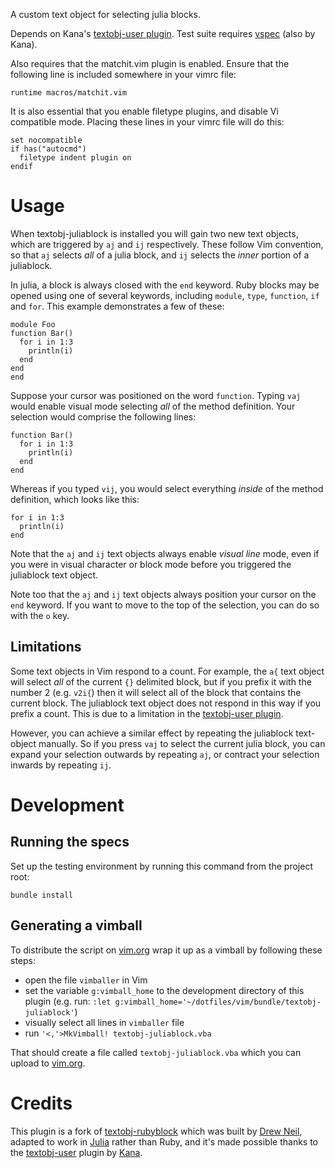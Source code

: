 A custom text object for selecting julia blocks.

Depends on Kana's [textobj-user plugin][u]. Test suite requires [vspec][] (also by Kana).

Also requires that the matchit.vim plugin is enabled. Ensure that the following line is included somewhere in your vimrc file:

    runtime macros/matchit.vim

It is also essential that you enable filetype plugins, and disable Vi compatible mode. Placing these lines in your vimrc file will do this:

    set nocompatible
    if has("autocmd")
      filetype indent plugin on
    endif

Usage
=====

When textobj-juliablock is installed you will gain two new text objects, which
are triggered by `aj` and `ij` respectively. These follow Vim convention, so
that `aj` selects _all_ of a julia block, and `ij` selects the _inner_ portion
of a juliablock.

In julia, a block is always closed with the `end` keyword. Ruby blocks may be
opened using one of several keywords, including `module`, `type`, `function`,
`if` and `for`. This example demonstrates a few of these:

    module Foo
    function Bar()
      for i in 1:3
        println(i)
      end
    end
    end

Suppose your cursor was positioned on the word `function`. Typing `vaj` would
enable visual mode selecting _all_ of the method definition. Your selection
would comprise the following lines:

    function Bar()
      for i in 1:3
        println(i)
      end
    end

Whereas if you typed `vij`, you would select everything _inside_ of the method
definition, which looks like this:

    for i in 1:3
      println(i)
    end

Note that the `aj` and `ij` text objects always enable _visual line_ mode,
even if you were in visual character or block mode before you triggered the
juliablock text object.

Note too that the `aj` and `ij` text objects always position your cursor on
the `end` keyword. If you want to move to the top of the selection, you can do
so with the `o` key.

Limitations
-----------

Some text objects in Vim respond to a count. For example, the `a{` text object
will select _all_ of the current `{}` delimited block, but if you prefix it
with the number 2 (e.g. `v2i{`) then it will select all of the block that
contains the current block. The juliablock text object does not respond in this
way if you prefix a count. This is due to a limitation in the [textobj-user
plugin][u].

However, you can achieve a similar effect by repeating the juliablock
text-object manually. So if you press `vaj` to select the current julia block,
you can expand your selection outwards by repeating `aj`, or contract your
selection inwards by repeating `ij`.

Development
===========

Running the specs
-----------------

Set up the testing environment by running this command from the project root:

    bundle install

Generating a vimball
--------------------

To distribute the script on [vim.org][s] wrap it up as a vimball by following these steps:

* open the file `vimballer` in Vim
* set the variable `g:vimball_home` to the development directory of this plugin (e.g. run: `:let g:vimball_home='~/dotfiles/vim/bundle/textobj-juliablock'`)
* visually select all lines in `vimballer` file
* run `'<,'>MkVimball! textobj-juliablock.vba`

That should create a file called `textobj-juliablock.vba` which you can upload to [vim.org][s].

[u]: https://github.com/kana/vim-textobj-user
[vspec]: https://github.com/kana/vim-vspec
[pathogen]: http://www.vim.org/scripts/script.php?script_id=2332
[s]: http://www.vim.org/scripts/index.php

Credits
=======

This plugin is a fork of [textobj-rubyblock][] which was built by [Drew Neil][me], adapted to work in [Julia][] rather than Ruby, and it's made possible thanks to the [textobj-user][kana-git] plugin by [Kana][].

[Kana]: http://whileimautomaton.net/
[textobj-user]: http://www.vim.org/scripts/script.php?script_id=2100
[kana-git]: https://github.com/kana/vim-textobj-user
[textobj-rubyblock]: https://github.com/nelstrom/vim-textobj-rubyblock
[me]: http://drewneil.com
[Julia]: http://julialang.org
